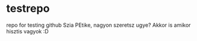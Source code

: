 # testrepo
repo for testing github
Szia PEtike, nagyon szeretsz ugye? Akkor is amikor hisztis vagyok :D
